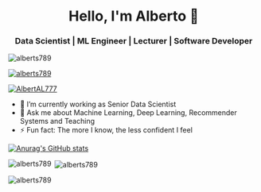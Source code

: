 <!--### Hello, I'm Alberto 👋-->

<h1 align="center">Hello, I'm Alberto 👋</h1>
<h3 align="center">Data Scientist | ML Engineer | Lecturer | Software Developer</h3>

<p align="left"> <img src="https://komarev.com/ghpvc/?username=alberts789&label=Profile%20views&color=0e75b6&style=flat" alt="alberts789" /> </p>

<p align="left"> <a href="https://github.com/ryo-ma/github-profile-trophy"><img src="https://github-profile-trophy.vercel.app/?username=alberts789" alt="alberts789" /></a> </p>

<p align="left"> <a href="https://twitter.com/AlbertAL777" target="blank"><img src="https://img.shields.io/twitter/follow/AlbertAL777?logo=twitter&style=for-the-badge" alt="AlbertAL777" /></a> </p>


- 🔭 I’m currently working as Senior Data Scientist
- 💬 Ask me about Machine Learning, Deep Learning, Recommender Systems and Teaching
- ⚡ Fun fact: The more I know, the less confident I feel

[![Anurag's GitHub stats](https://github-readme-stats.vercel.app/api?username=alberts789)](https://github.com/anuraghazra/github-readme-stats)


<p><img align="left" src="https://github-readme-stats.vercel.app/api/top-langs?username=alberts789&show_icons=true&locale=en&layout=compact" alt="alberts789" /></p>

<p>&nbsp;<img align="center" src="https://github-readme-stats.vercel.app/api?username=alberts789&show_icons=true&locale=en" alt="alberts789" /></p>

<p><img align="center" src="https://github-readme-streak-stats.herokuapp.com/?user=alberts789&" alt="alberts789" /></p>

<!--
**AlbertS789/alberts789** is a ✨ _special_ ✨ repository because its `README.md` (this file) appears on your GitHub profile.

Here are some ideas to get you started:

- 🔭 I’m currently working on ...
- 🌱 I’m currently learning ...
- 👯 I’m looking to collaborate on ...
- 🤔 I’m looking for help with ...
- 💬 Ask me about ...
- 📫 How to reach me: ...
- 😄 Pronouns: ...
- ⚡ Fun fact: ...
-->
